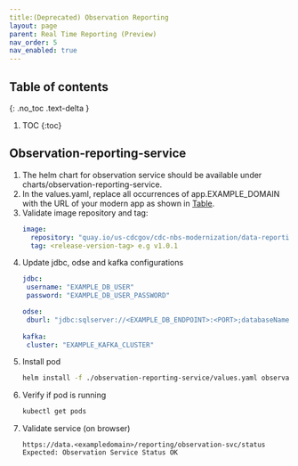 ```yaml
---
title:(Deprecated) Observation Reporting
layout: page
parent: Real Time Reporting (Preview)
nav_order: 5
nav_enabled: true
---
```


## Table of contents
{: .no_toc .text-delta }

1. TOC
{:toc}

## Observation-reporting-service
1. The helm chart for observation service should be available under charts/observation-reporting-service.
2. In the values.yaml, replace all occurrences of app.EXAMPLE_DOMAIN with the URL of your modern app as shown in [Table](/NEDSS-SystemAdminGuide/docs/4_initial_kubernetes_deployment/1_nginx_ingress_deployment.html#deploy-nginx-ingress-controller-on-the-kubernetes-cluster).
3. Validate image repository and tag:
   ```yaml
   image:
     repository: "quay.io/us-cdcgov/cdc-nbs-modernization/data-reporting-service/observation-reporting-service"
     tag: <release-version-tag> e.g v1.0.1
   ```
4. Update jdbc, odse and kafka configurations
   ```yaml
   jdbc:
    username: "EXAMPLE_DB_USER"
    password: "EXAMPLE_DB_USER_PASSWORD"

   odse:
    dburl: "jdbc:sqlserver://<EXAMPLE_DB_ENDPOINT>:<PORT>;databaseName=NBS_ODSE;encrypt=true;trustServerCertificate=true;"
  
   kafka:
    cluster: "EXAMPLE_KAFKA_CLUSTER"
   ```
5. Install pod
   ```bash
   helm install -f ./observation-reporting-service/values.yaml observation-reporting-service ./observation-reporting-service/
   ```
6. Verify if pod is running
   ```bash
   kubectl get pods
   ```
7. Validate service (on browser)
   ```
   https://data.<exampledomain>/reporting/observation-svc/status
   Expected: Observation Service Status OK
   ```
